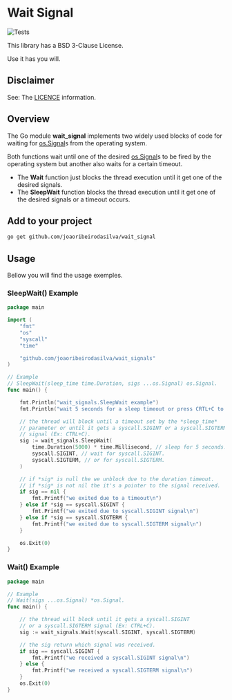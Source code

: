 # Wait Signal

![Tests](https://github.com/joaoribeirodasilva/wait_signals/actions/workflows/test_wait_signal.yml/badge.svg)

This library has a BSD 3-Clause License.

Use it has you will.


## Disclaimer

See: The [LICENCE](https://github.com/joaoribeirodasilva/wait_signals/blob/main/LICENSE) information.

## Overview

The Go module **wait_signal** implements two widely used blocks of code for waiting for [os.Signal](https://pkg.go.dev/os#Signal)s from the operating system.

Both functions wait until one of the desired [os.Signal](https://pkg.go.dev/os#Signal)s to be fired by the operating system but another also waits for a certain timeout.

* The **Wait** function just blocks the thread execution until it get one of the desired signals.
* The **SleepWait** function blocks the thread execution until it get one of the desired signals or a timeout occurs.

## Add to your project

```bash
go get github.com/joaoribeirodasilva/wait_signal
```

## Usage

Bellow you will find the usage exemples.

### SleepWait() Example

```go
package main

import (
    "fmt"
    "os"
    "syscall"
    "time"

    "github.com/joaoribeirodasilva/wait_signals"
)

// Example
// SleepWait(sleep_time time.Duration, sigs ...os.Signal) os.Signal.
func main() {

    fmt.Println("wait_signals.SleepWait example")
    fmt.Println("wait 5 seconds for a sleep timeout or press CRTL+C to exit by a signal.")

    // the thread will block until a timeout set by the *sleep_time*
    // parameter or until it gets a syscall.SIGINT or a syscall.SIGTERM
    // signal (Ex: CTRL+C).
    sig := wait_signals.SleepWait(
        time.Duration(5000) * time.Millisecond, // sleep for 5 seconds.
        syscall.SIGINT, // wait for syscall.SIGINT.
        syscall.SIGTERM, // or for syscall.SIGTERM.
    )

    // if *sig* is null the we unblock due to the duration timeout.
    // if *sig* is not nil the it's a pointer to the signal received.
    if sig == nil {
        fmt.Printf("we exited due to a timeout\n")
    } else if *sig == syscall.SIGINT {
        fmt.Printf("we exited due to syscall.SIGINT signal\n")
    } else if *sig == syscall.SIGTERM {
        fmt.Printf("we exited due to syscall.SIGTERM signal\n")
    }

    os.Exit(0)
}
```

### Wait() Example

```go
package main

// Example
// Wait(sigs ...os.Signal) *os.Signal.
func main() {

    // the thread will block until it gets a syscall.SIGINT 
    // or a syscall.SIGTERM signal (Ex: CTRL+C).
    sig := wait_signals.Wait(syscall.SIGINT, syscall.SIGTERM)

    // the sig return which signal was received.
    if sig == syscall.SIGINT {
        fmt.Printf("we received a syscall.SIGINT signal\n")
    } else {
        fmt.Printf("we received a syscall.SIGTERM signal\n")
    }
    os.Exit(0)
}
```
